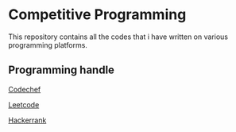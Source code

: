 # Competitive Programming
This repository contains all the codes that i have written on various programming platforms.


## Programming handle 

[Codechef](https://www.codechef.com/users/satyam_vk)

[Leetcode](https://leetcode.com/satyampandey9811/)

[Hackerrank](https://www.hackerrank.com/satyam_vk)
